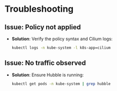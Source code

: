 # Troubleshooting

## Issue: Policy not applied
- **Solution**: Verify the policy syntax and Cilium logs:
  ```bash
  kubectl logs -n kube-system -l k8s-app=cilium
  ```

## Issue: No traffic observed
- **Solution**: Ensure Hubble is running:
  ```bash
  kubectl get pods -n kube-system | grep hubble
  ```
